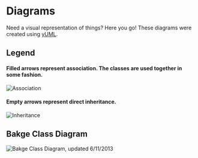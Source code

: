 Diagrams
========

Need a visual representation of things? Here you go! These diagrams were created using [yUML](http://yuml.me).

## Legend

#### Filled arrows represent association. The classes are used together in some fashion.

![Association](http://yuml.me/3ed9d14d)

#### Empty arrows represent direct inheritance.

![Inheritance](http://yuml.me/c818f171)



## Bakge Class Diagram

![Bakge Class Diagram, updated 6/11/2013](http://yuml.me/5fd71660)
